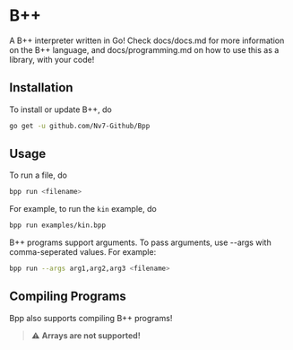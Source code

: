 # B++
A B++ interpreter written in Go! Check docs/docs.md for more information on the B++ language, and docs/programming.md on how to use this as a library, with your code!

## Installation
To install or update B++, do
```bash
go get -u github.com/Nv7-Github/Bpp
```

## Usage
To run a file, do 
```bash
bpp run <filename>
```
For example, to run the `kin` example, do 
```bash
bpp run examples/kin.bpp
```
B++ programs support arguments. To pass arguments, use --args with comma-seperated values. For example:
```bash
bpp run --args arg1,arg2,arg3 <filename>
```

## Compiling Programs
Bpp also supports compiling B++ programs!
> :warning: **Arrays are not supported!**